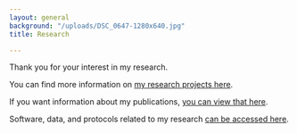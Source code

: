 ```yaml
---
layout: general
background: "/uploads/DSC_0647-1280x640.jpg"
title: Research

---
```

Thank you for your interest in my research.

You can find more information on [my research projects here](https://paulwolflab.com/wolflab-research-projects).

If you want information about my publications, [you can view that here](https://paulwolflab.com/wolflab-publications).

Software, data, and protocols related to my research [can be accessed here](https://paulwolflab.com/data-protocols).